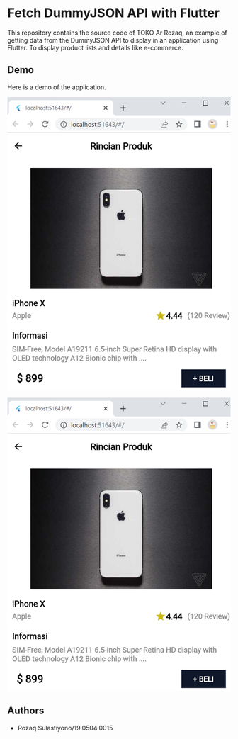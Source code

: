 
# Fetch DummyJSON API with Flutter

This repository contains the source code of TOKO Ar Rozaq, an example of getting data from the DummyJSON API to display in an application using Flutter. To display product lists and details like e-commerce.


## Demo

Here is a demo of the application.


![Logo](https://github.com/Rozaq08/Tokoarrozaq/blob/main/2.png)

![Logo](https://github.com/Rozaq08/Tokoarrozaq/blob/main/2.png)



## Authors

- Rozaq Sulastiyono/19.0504.0015

